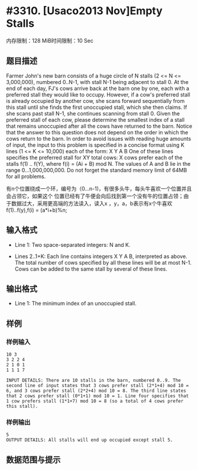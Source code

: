 # #3310. [Usaco2013 Nov]Empty Stalls

内存限制：128 MiB时间限制：10 Sec

## 题目描述

Farmer John's new barn consists of a huge circle of N stalls (2 <= N <= 3,000,000), numbered 0..N-1, with stall N-1 being adjacent to stall 0. At the end of each day, FJ's cows arrive back at the barn one by one, each with a preferred stall they would like to occupy. However, if a cow's preferred stall is already occupied by another cow, she scans forward sequentially from this stall until she finds the first unoccupied stall, which she then claims. If she scans past stall N-1, she continues scanning from stall 0. Given the preferred stall of each cow, please determine the smallest index of a stall that remains unoccupied after all the cows have returned to the barn. Notice that the answer to this question does not depend on the order in which the cows return to the barn. In order to avoid issues with reading huge amounts of input, the input to this problem is specified in a concise format using K lines (1 <= K <= 10,000) each of the form: X Y A B One of these lines specifies the preferred stall for XY total cows: X cows prefer each of the stalls f(1) .. f(Y), where f(i) = (Ai + B) mod N. The values of A and B lie in the range 0...1,000,000,000. Do not forget the standard memory limit of 64MB for all problems. 

有n个位置绕成一个环，编号为（0...n-1)，有很多头牛，每头牛喜欢一个位置并且会占领它，如果这个 位置已经有了牛便会向后找到第一个没有牛的位置占领；由于数据过大，采用更高端的方法读入，读入x ，y，a，b表示有x个牛喜欢f(1)..f(y),f(i) = (a*i+b)%n;

## 输入格式

 * Line 1: Two space-separated integers: N and K. 

 * Lines 2..1+K: Each line contains integers X Y A B, interpreted as above. The total number of cows specified by all these lines will be at most N-1. Cows can be added to the same stall by several of these lines. 

## 输出格式

 * Line 1: The minimum index of an unoccupied stall. 

## 样例

### 样例输入

    
    10 3
    3 2 2 4
    2 1 0 1
    1 1 1 7 
    
    INPUT DETAILS: There are 10 stalls in the barn, numbered 0..9. The second line of input states that 3 cows prefer stall (2*1+4) mod 10 = 6, and 3 cows prefer stall (2*2+4) mod 10 = 8. The third line states that 2 cows prefer stall (0*1+1) mod 10 = 1. Line four specifies that 1 cow prefers stall (1*1+7) mod 10 = 8 (so a total of 4 cows prefer this stall). 
    

### 样例输出

    
    5 
    OUTPUT DETAILS: All stalls will end up occupied except stall 5. 
    

## 数据范围与提示
